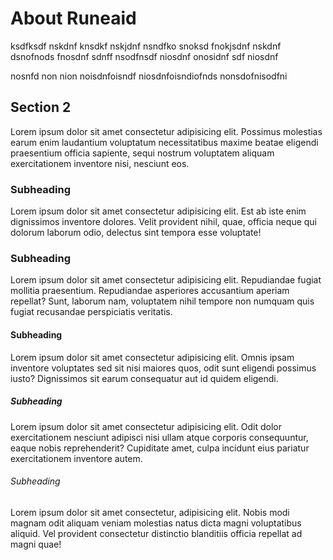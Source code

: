# About Runeaid

ksdfksdf nskdnf knsdkf nskjdnf
nsndfko snoksd fnokjsdnf nskdnf
dsnofnods fnosdnf sdnff nsodfnsdf
niosdnf onosidnf
sdf niosdnf

nosnfd non nion noisdnfoisndf
niosdnfoisndiofnds
nonsdofnisodfni

## Section 2

Lorem ipsum dolor sit amet consectetur adipisicing elit. Possimus molestias earum enim laudantium voluptatum necessitatibus maxime beatae eligendi praesentium officia sapiente, sequi nostrum voluptatem aliquam exercitationem inventore nisi, nesciunt eos.

### Subheading

Lorem ipsum dolor sit amet consectetur adipisicing elit. Est ab iste enim dignissimos inventore dolores. Velit provident nihil, quae, officia neque qui dolorum laborum odio, delectus sint tempora esse voluptate!

### Subheading

Lorem ipsum dolor sit amet consectetur adipisicing elit. Repudiandae fugiat mollitia praesentium. Repudiandae asperiores accusantium aperiam repellat? Sunt, laborum nam, voluptatem nihil tempore non numquam quis fugiat recusandae perspiciatis veritatis.

#### Subheading

Lorem ipsum dolor sit amet consectetur adipisicing elit. Omnis ipsam inventore voluptates sed sit nisi maiores quos, odit sunt eligendi possimus iusto? Dignissimos sit earum consequatur aut id quidem eligendi.

##### Subheading

Lorem ipsum dolor sit amet consectetur adipisicing elit. Odit dolor exercitationem nesciunt adipisci nisi ullam atque corporis consequuntur, eaque nobis reprehenderit? Cupiditate amet, culpa incidunt eius pariatur exercitationem inventore autem.

###### Subheading

Lorem ipsum dolor sit amet consectetur, adipisicing elit. Nobis modi magnam odit aliquam veniam molestias natus dicta magni voluptatibus aliquid. Vel provident consectetur distinctio blanditiis officia repellat ad magni quae!
